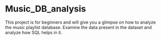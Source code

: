# Music_DB_analysis
 This project is for beginners and will give you a glimpse on how to analyze the music playlist database.  Examine the data present in the dataset and  analyze  how SQL helps in it.
